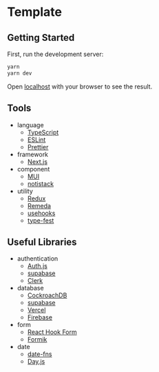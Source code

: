 # Template

## Getting Started

First, run the development server:

```bash
yarn
yarn dev
```

Open [localhost](http://localhost:3000) with your browser to see the result.

## Tools

* language
	* [TypeScript](https://www.typescriptlang.org)
	* [ESLint](https://eslint.org)
	* [Prettier](https://prettier.io)
* framework
	* [Next.js](https://nextjs.org)
* component
	* [MUI](https://mui.com)
	* [notistack](https://notistack.com)
* utility
	* [Redux](https://redux.js.org)
	* [Remeda](https://remedajs.com)
	* [usehooks](https://usehooks.com)
	* [type-fest](https://github.com/sindresorhus/type-fest)

## Useful Libraries

* authentication
	* [Auth.js](https://authjs.dev)
	* [supabase](https://supabase.com)
	* [Clerk](https://clerk.com)
* database
	* [CockroachDB](https://www.cockroachlabs.com)
	* [supabase](https://supabase.com)
	* [Vercel](https://vercel.com/storage)
	* [Firebase](https://firebase.google.com)
* form
	* [React Hook Form](https://react-hook-form.com)
	* [Formik](https://formik.org)
* date
	* [date-fns](https://date-fns.org)
	* [Day.js](https://day.js.org)
